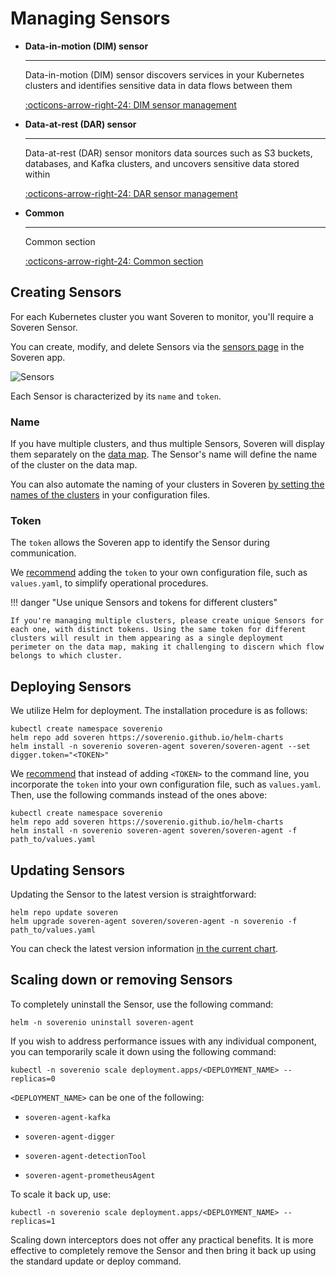# Managing Sensors

<div class="grid cards" markdown>

-   __Data-in-motion (DIM) sensor__

    ---

    Data-in-motion (DIM) sensor discovers services in your Kubernetes clusters and identifies sensitive data in data flows between them

    [:octicons-arrow-right-24: DIM sensor management](dim/)

-   __Data-at-rest (DAR) sensor__

    ---

    Data-at-rest (DAR) sensor monitors data sources such as S3 buckets, databases, and Kafka clusters, and uncovers sensitive data stored within

    [:octicons-arrow-right-24: DAR sensor management](dar/)

</div>

<div class="grid cards" markdown>

-   __Common__

    ---

    Common section

    [:octicons-arrow-right-24: Common section](#)

</div>

## Creating Sensors

For each Kubernetes cluster you want Soveren to monitor, you'll require a Soveren Sensor.

You can create, modify, and delete Sensors via the [sensors page](https://app.soveren.io/sensors) in the Soveren app.

![Sensors](../../img/administration/sensors.png "Sensors")

Each Sensor is characterized by its `name` and `token`.

### Name

If you have multiple clusters, and thus multiple Sensors, Soveren will display them separately on the [data map](https://app.soveren.io/data-map). The Sensor's name will define the name of the cluster on the data map.

You can also automate the naming of your clusters in Soveren [by setting the names of the clusters](../configuring-sensor/#multi-cluster-deployment) in your configuration files.

### Token

The `token` allows the Soveren app to identify the Sensor during communication.

We [recommend](../configuring-sensor/#sensor-token) adding the `token` to your own configuration file, such as `values.yaml`, to simplify operational procedures.

!!! danger "Use unique Sensors and tokens for different clusters"

    If you're managing multiple clusters, please create unique Sensors for each one, with distinct tokens. Using the same token for different clusters will result in them appearing as a single deployment perimeter on the data map, making it challenging to discern which flow belongs to which cluster.

## Deploying Sensors

We utilize Helm for deployment. The installation procedure is as follows:

```shell
kubectl create namespace soverenio
helm repo add soveren https://soverenio.github.io/helm-charts
helm install -n soverenio soveren-agent soveren/soveren-agent --set digger.token="<TOKEN>"
```

We [recommend](../configuring-sensor/#sensor-token) that instead of adding `<TOKEN>` to the command line, you incorporate the `token` into your own configuration file, such as `values.yaml`. Then, use the following commands instead of the ones above:

```shell
kubectl create namespace soverenio
helm repo add soveren https://soverenio.github.io/helm-charts
helm install -n soverenio soveren-agent soveren/soveren-agent -f path_to/values.yaml
```

## Updating Sensors

Updating the Sensor to the latest version is straightforward:

```shell
helm repo update soveren
helm upgrade soveren-agent soveren/soveren-agent -n soverenio -f path_to/values.yaml
```

You can check the latest version information [in the current chart](https://github.com/soverenio/helm-charts/blob/master/charts/soveren-agent/Chart.yaml).

## Scaling down or removing Sensors

To completely uninstall the Sensor, use the following command:

```shell
helm -n soverenio uninstall soveren-agent
```

If you wish to address performance issues with any individual component, you can temporarily scale it down using the following command: 

```shell
kubectl -n soverenio scale deployment.apps/<DEPLOYMENT_NAME> --replicas=0
```

`<DEPLOYMENT_NAME>` can be one of the following:

* `soveren-agent-kafka`

* `soveren-agent-digger`

* `soveren-agent-detectionTool`

* `soveren-agent-prometheusAgent`

To scale it back up, use:

```shell
kubectl -n soverenio scale deployment.apps/<DEPLOYMENT_NAME> --replicas=1
```

Scaling down interceptors does not offer any practical benefits. It is more effective to completely remove the Sensor and then bring it back up using the standard update or deploy command.
